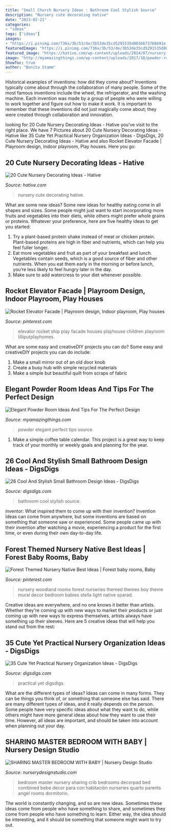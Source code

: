 ```yaml
---
title: "Small Church Nursery Ideas : Bathroom Cool Stylish Source"
description: "Nursery cute decorating hative"
date: "2023-02-21"
categories:
- "ideas"
tags: ["ideas"]
images:
- "https://i.pinimg.com/736x/3b/53/de/3b53de35cd5291535d803b673768691e.jpg"
featuredImage: "https://i.pinimg.com/736x/3b/53/de/3b53de35cd5291535d803b673768691e.jpg"
featured_image: "https://hative.com/wp-content/uploads/2014/07/nursery-decorating-ideas/13-beautiful-nursery-ideas.jpg"
image: "http://myamazingthings.com/wp-content/uploads/2017/10/powder-room-3-.jpg"
ShowToc: true
author: "Bonita Stamm"
---
```



Historical examples of inventions: how did they come about?
Inventions typically come about through the collaboration of many people. Some of the most famous inventions include the wheel, the refrigerator, and the washing machine. Each invention was made by a group of people who were willing to work together and figure out how to make it work. It is important to remember that these inventions did not just magically come about; they were created through collaboration and innovation.

	

		
looking for 20 Cute Nursery Decorating Ideas - Hative you've visit to the right place. We have 7 Pictures about 20 Cute Nursery Decorating Ideas - Hative like 35 Cute Yet Practical Nursery Organization Ideas - DigsDigs, 20 Cute Nursery Decorating Ideas - Hative and also Rocket Elevator Facade | Playroom design, Indoor playroom, Play houses. Here you go:
		
    
## 20 Cute Nursery Decorating Ideas - Hative

<img loading=lazy src="https://hative.com/wp-content/uploads/2014/07/nursery-decorating-ideas/13-beautiful-nursery-ideas.jpg" onerror="this.onerror=null;this.src='https://tse1.mm.bing.net/th?id=OIP.vy3d9dO2rbBhhILk4gipdQHaJ4&amp;pid=15.1';" alt="20 Cute Nursery Decorating Ideas - Hative">

_Source: hative.com_

>nursery cute decorating hative. 

	

What are some new ideas?
Some new ideas for healthy eating come in all shapes and sizes. Some people might just want to start incorporating more fruits and vegetables into their diets, while others might prefer whole grains or proteins. Whatever your preference, here are five healthy ideas to get you started: 
1) Try a plant-based protein shake instead of meat or chicken protein. Plant-based proteins are high in fiber and nutrients, which can help you feel fuller longer. 
2) Eat more vegetables and fruit as part of your breakfast and lunch. Vegetables contain seeds, which is a good source of fiber and other nutrients. When you eat them early in the morning or before lunch, you’re less likely to feel hungry later in the day. 
3) Make sure to add watercress to your diet whenever possible.

    
## Rocket Elevator Facade | Playroom Design, Indoor Playroom, Play Houses

<img loading=lazy src="https://i.pinimg.com/736x/3b/53/de/3b53de35cd5291535d803b673768691e.jpg" onerror="this.onerror=null;this.src='https://tse2.mm.bing.net/th?id=OIP.zBb1Cax6HOH2A6aV9pEaWAHaLH&amp;pid=15.1';" alt="Rocket Elevator Facade | Playroom design, Indoor playroom, Play houses">

_Source: pinterest.com_

>elevator rocket ship play facade houses playhouse children playroom lilliputplayhomes. 

	

What are some easy and creativeDIY projects you can do?
Some easy and creativeDIY projects you can do include:
1. Make a small mirror out of an old door knob
2. Create a busy hub with simple recycled materials
3. Make a simple but beautiful quilt from scraps of fabric

    
## Elegant Powder Room Ideas And Tips For The Perfect Design

<img loading=lazy src="http://myamazingthings.com/wp-content/uploads/2017/10/powder-room-3-.jpg" onerror="this.onerror=null;this.src='https://tse1.mm.bing.net/th?id=OIP.GeoB7LDJx8mRkSKZQQefpAHaLH&amp;pid=15.1';" alt="Elegant Powder Room Ideas And Tips For The Perfect Design">

_Source: myamazingthings.com_

>powder elegant perfect tips source. 

	

1. Make a simple coffee table calendar. This project is a great way to keep track of your monthly or weekly goals and planning for the year.

    
## 26 Cool And Stylish Small Bathroom Design Ideas - DigsDigs

<img loading=lazy src="http://www.digsdigs.com/photos/cool-and-stylish-small-bathroom-design-ideas-20-554x828.jpg" onerror="this.onerror=null;this.src='https://tse4.mm.bing.net/th?id=OIP.cGhVTn5mZTJTT7ryVT9TQAHaLE&amp;pid=15.1';" alt="26 Cool And Stylish Small Bathroom Design Ideas - DigsDigs">

_Source: digsdigs.com_

>bathroom cool stylish source. 

	

inventor: What inspired them to come up with their invention?
Invention Ideas can come from anywhere, but some inventions are based on something that someone saw or experienced. Some people came up with their invention after watching a movie, experiencing a product for the first time, or even during their own day-to-day life.

    
## Forest Themed Nursery Native Best Ideas | Forest Baby Rooms, Baby

<img loading=lazy src="https://i.pinimg.com/736x/ab/ae/c2/abaec202596ad5a6e90111ab3c427ea5.jpg" onerror="this.onerror=null;this.src='https://tse1.mm.bing.net/th?id=OIP.W99FrTEKc7r_Yk3Url3dpgHaJ3&amp;pid=15.1';" alt="Forest Themed Nursery Native Best Ideas | Forest baby rooms, Baby">

_Source: pinterest.com_

>nursery woodland rooms forest nurseries themed themes boy theme mural decor bedroom babies stella light native sparad. 

	

Creative ideas are everywhere, and no one knows it better than artists. Whether they're coming up with new ways to market their products or just coming up with new ways to express themselves, artists always have something up their sleeves. Here are 5 creative ideas that will help you stand out from the rest: 

    
## 35 Cute Yet Practical Nursery Organization Ideas - DigsDigs

<img loading=lazy src="https://www.digsdigs.com/photos/cute-yet-practical-nursery-organization-ideas-7.jpg" onerror="this.onerror=null;this.src='https://tse2.mm.bing.net/th?id=OIP.irrKFQ5GrjkObdWJtiroSAHaLH&amp;pid=15.1';" alt="35 Cute Yet Practical Nursery Organization Ideas - DigsDigs">

_Source: digsdigs.com_

>practical yet digsdigs. 

	

What are the different types of ideas?
Ideas can come in many forms. They can be things you think of, or something that someone else has said. There are many different types of ideas, and it really depends on the person. Some people have very specific ideas about what they want to do, while others might have more general ideas about how they want to use their time. However, all ideas are important, and should be taken into account when planning out your day.

    
## SHARING MASTER BEDROOM WITH BABY | Nursery Design Studio

<img loading=lazy src="http://www.nurserydesignstudio.com/wp-content/uploads/2019/04/sharing-master-bedroom-with-baby-7.jpg" onerror="this.onerror=null;this.src='https://tse2.mm.bing.net/th?id=OIP.QB2a5lAzegpe6IxrkGlH9gHaKH&amp;pid=15.1';" alt="SHARING MASTER BEDROOM WITH BABY | Nursery Design Studio">

_Source: nurserydesignstudio.com_

>bedroom master nursery sharing crib bedrooms decorpad bed combined bebe decor para con habitación nurseries quarto parents angel rooms dormitorio. 

	

The world is constantly changing, and so are new ideas. Sometimes these ideas come from people who have something to share, and sometimes they come from people who have something to learn. Either way, the idea should be interesting, and it should be something that someone might want to try out.

